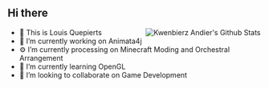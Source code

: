 ## Hi there
<img src="https://github-readme-stats.vercel.app/api/top-langs/?username=LouisQuepierts" align="right" alt="Kwenbierz Andier's Github Stats" />

- 👋 This is Louis Quepierts
- 🔭 I’m currently working on Animata4j
- ⚙️ I’m currently processing on Minecraft Moding and Orchestral Arrangement
- 🌱 I’m currently learning OpenGL
- 👯 I’m looking to collaborate on Game Development
<!--
**LouisQuepierts/LouisQuepierts** is a ✨ _special_ ✨ repository because its `README.md` (this file) appears on your GitHub profile.

Here are some ideas to get you started:

- 🔭 I’m currently working on ...
- 🌱 I’m currently learning ...
- 👯 I’m looking to collaborate on ...
- 🤔 I’m looking for help with ...
- 💬 Ask me about ...
- 📫 How to reach me: ...
- 😄 Pronouns: ...
- ⚡ Fun fact: ...
-->
